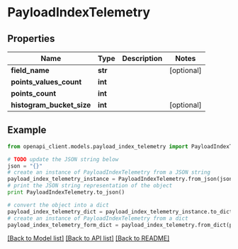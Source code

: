 # PayloadIndexTelemetry


## Properties
Name | Type | Description | Notes
------------ | ------------- | ------------- | -------------
**field_name** | **str** |  | [optional] 
**points_values_count** | **int** |  | 
**points_count** | **int** |  | 
**histogram_bucket_size** | **int** |  | [optional] 

## Example

```python
from openapi_client.models.payload_index_telemetry import PayloadIndexTelemetry

# TODO update the JSON string below
json = "{}"
# create an instance of PayloadIndexTelemetry from a JSON string
payload_index_telemetry_instance = PayloadIndexTelemetry.from_json(json)
# print the JSON string representation of the object
print PayloadIndexTelemetry.to_json()

# convert the object into a dict
payload_index_telemetry_dict = payload_index_telemetry_instance.to_dict()
# create an instance of PayloadIndexTelemetry from a dict
payload_index_telemetry_form_dict = payload_index_telemetry.from_dict(payload_index_telemetry_dict)
```
[[Back to Model list]](../README.md#documentation-for-models) [[Back to API list]](../README.md#documentation-for-api-endpoints) [[Back to README]](../README.md)


